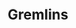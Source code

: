 ---
layout: video
series: Mike and Bootsy
episode: 17
title: Gremlins
permalink: /mike-and-bootsy/episode-17
video_id: yWzfZg9wE7U
release_date: 2016-04-23
platforms:
  - Atari 2600
short_platforms:
  - Atari 2600
thumbnails:
games:
  - Gremlins
current_description: |
  Gremlins (Atari 2600) Mike & Bootsy
---
